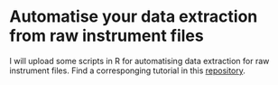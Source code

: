 # Automatise your data extraction from raw instrument files

I will upload some scripts in R for automatising data extraction for raw instrument files. Find a corresponging tutorial in this [repository](https://github.com/masumistadler/EcoLac-R-workshop).
